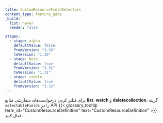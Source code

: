 ```yaml
---
title: CustomResourceFieldSelectors
content_type: feature_gate
_build:
  list: never
  render: false

stages:
  - stage: alpha
    defaultValue: false
    fromVersion: "1.30"  
    toVersion: "1.30"
  - stage: beta
    defaultValue: true
    fromVersion: "1.31" 
    toVersion: "1.31"
  - stage: stable
    defaultValue: true
    fromVersion: "1.32" 
---
```

برای فیلتر کردن درخواست‌های سفارشی منابع **list**، **watch** و **deletecollection**، گزینه `selectableFields` را در API {{< glossary_tooltip term_id="CustomResourceDefinition" text="CustomResourceDefinition" >}} فعال کنید.